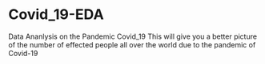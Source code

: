 # Covid_19-EDA
Data Ananlysis on the Pandemic Covid_19
This will give you a better picture of the number of effected people all over the world due to the pandemic of Covid-19
